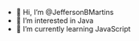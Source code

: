 - 👋 Hi, I’m @JeffersonBMartins
- 👀 I’m interested in Java
- 🌱 I’m currently learning JavaScript

<!---
JeffersonBMartins/JeffersonBMartins is a ✨ special ✨ repository because its `README.md` (this file) appears on your GitHub profile.
You can click the Preview link to take a look at your changes.
--->
